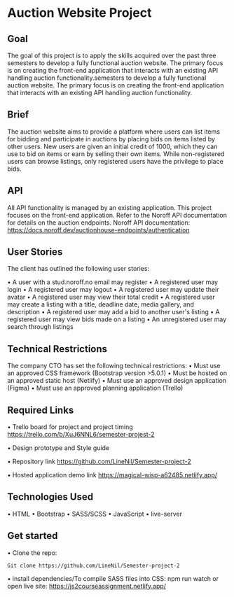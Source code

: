 # Auction Website Project

## Goal
The goal of this project is to apply the skills acquired over the past three semesters to develop a fully functional auction website. The primary focus is on creating the front-end application that interacts with an existing API handling auction functionality.semesters to develop a fully functional auction website. The primary focus is on creating the front-end application that interacts with an existing API handling auction functionality.

## Brief
The auction website aims to provide a platform where users can list items for bidding and participate in auctions by placing bids on items listed by other users. New users are given an initial credit of 1000, which they can use to bid on items or earn by selling their own items. While non-registered users can browse listings, only registered users have the privilege to place bids.

## API
All API functionality is managed by an existing application. This project focuses on the front-end application.
Refer to the Noroff API documentation for details on the auction endpoints.
Noroff API documentation: https://docs.noroff.dev/auctionhouse-endpoints/authentication

## User Stories
The client has outlined the following user stories:

•	A user with a stud.noroff.no email may register
•	A registered user may login
•	A registered user may logout
•	A registered user may update their avatar
•	A registered user may view their total credit
•	A registered user may create a listing with a title, deadline date, media gallery, and description
•	A registered user may add a bid to another user's listing
•	A registered user may view bids made on a listing
•	An unregistered user may search through listings

## Technical Restrictions
The company CTO has set the following technical restrictions:
•	Must use an approved CSS framework (Bootstrap version >5.0.1)
•	Must be hosted on an approved static host (Netlify)
•	Must use an approved design application (Figma)
•	Must use an approved planning application (Trello)


## Required Links
•	Trello board for project and project timing
https://trello.com/b/XuJ6NNL6/semester-projest-2

•	Design prototype and Style guide


•	Repository link
https://github.com/LineNil/Semester-project-2

•	Hosted application demo link
https://magical-wisp-a62485.netlify.app/


## Technologies Used
•	HTML
•	Bootstrap
•	SASS/SCSS
•	JavaScript
•	live-server


## Get started
•	Clone the repo:

	Git clone https://github.com/LineNil/Semester-project-2
    
•	install dependencies/To compile SASS files into CSS:
   npm run watch
   or open live site: 
   https://js2courseassignment.netlify.app/

